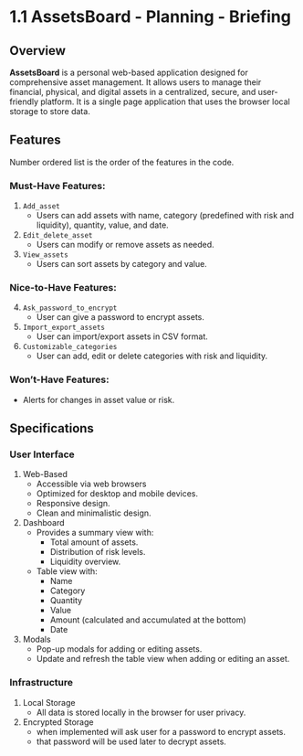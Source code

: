 # 1.1 AssetsBoard - Planning - Briefing

## Overview

**AssetsBoard** is a personal web-based application designed for comprehensive asset management. It allows users to manage their financial, physical, and digital assets in a centralized, secure, and user-friendly platform. It is a single page application that uses the browser local storage to store data.

## Features


Number ordered list is the order of the features in the code.

### Must-Have Features:

1. `Add_asset` 
    -  Users can add assets with name, category (predefined with risk and liquidity), quantity, value, and date.
2. `Edit_delete_asset` 
    - Users can modify or remove assets as needed.
3. `View_assets`
    - Users can sort assets by category and value. 
 
### Nice-to-Have Features:

4. `Ask_password_to_encrypt` 
    - User can give a password to encrypt assets.
5. `Import_export_assets`
    - User can import/export assets in CSV format.
6. `Customizable_categories`
    - User can add, edit or delete categories with risk and liquidity.

### Won’t-Have Features:

- Alerts for changes in asset value or risk.

## Specifications

### User Interface

1. Web-Based
    - Accessible via web browsers 
    - Optimized for desktop and mobile devices.
    - Responsive design.
    - Clean and minimalistic design.
2. Dashboard
    - Provides a summary view with:
        - Total amount of assets.
        - Distribution of risk levels.
        - Liquidity overview.
    - Table view with:
        - Name
        - Category
        - Quantity
        - Value
        - Amount (calculated and accumulated at the bottom)
        - Date
3. Modals
    - Pop-up modals for adding or editing assets.
    - Update and refresh the table view when adding or editing an asset.

### Infrastructure

1. Local Storage
    - All data is stored locally in the browser for user privacy.
2. Encrypted Storage
    - when implemented  will ask user for a password to encrypt assets.
    - that password will be used later to decrypt assets.


